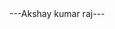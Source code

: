 <!-- akshay80837@gmail.com -->
<html>
  <title>Akshay Kumar</title>
  <head>
    ---Akshay kumar raj---
    </head>
  </html>

